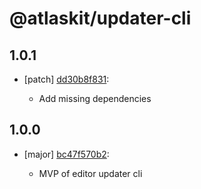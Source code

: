# @atlaskit/updater-cli

## 1.0.1
- [patch] [dd30b8f831](https://bitbucket.org/atlassian/atlaskit-mk-2/commits/dd30b8f831):

  - Add missing dependencies

## 1.0.0
- [major] [bc47f570b2](https://bitbucket.org/atlassian/atlaskit-mk-2/commits/bc47f570b2):

  - MVP of editor updater cli
